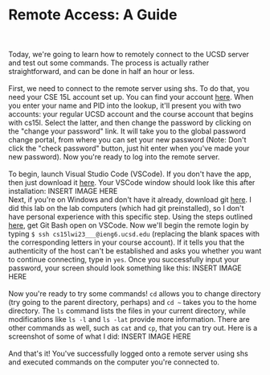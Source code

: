 # Remote Access: A Guide
<br><br>
Today, we're going to learn how to remotely connect to the UCSD server and test out some commands. The process is actually rather straightforward, and can be
done in half an hour or less. 
<br><br>
First, we need to connect to the remote server using shs. To do that, you need your CSE 15L account set up. You can find your account [here](https://sdacs.ucsd.edu/~icc/index.php).
When you enter your name and PID into the lookup, it'll present you with two accounts: your regular UCSD account and the course account that begins with cs15l. Select the latter,
and then change the password by clicking on the "change your password" link. It will take you to the global password change portal, from where you can set your new password
(Note: Don't click the "check password" button, just hit enter when you've made your new password). Now you're ready to log into the remote server.
<br><br>
To begin, launch Visual Studio Code (VSCode). If you don't have the app, then just download it [here](https://code.visualstudio.com/download). Your VSCode window should look like this after installation:
INSERT IMAGE HERE <br>
Next, if you're on Windows and don't have it already, 
download git [here](https://gitforwindows.org/). I did this lab on the lab computers (which had git preinstalled), so I don't have personal experience with this specific step. 
Using the steps outlined [here](https://stackoverflow.com/questions/42606837/how-do-i-use-bash-on-windows-from-the-visual-studio-code-integrated-terminal/50527994#50527994), get Git Bash 
open on VSCode. Now we'll begin the remote login by typing `$ ssh cs15lwi23___@ieng6.ucsd.edu` (replacing the blank spaces with the corresponding letters in your course account).
If it tells you that the authenticity of the host can't be established and asks you whether you want to continue connecting, type in `yes`. Once you successfully input your password,
your screen should look something like this: INSERT IMAGE HERE
<br><br>
Now you're ready to try some commands! `cd` allows you to change directory (try going to the parent directory, perhaps) and `cd ~` takes you to the home directory. 
The `ls` command lists the files in your current directory, while modifications like `ls -l` and `ls -lat` provide more information. There are other commands as well, such as `cat` and `cp`, that you can try out. Here is a screenshot of some of what I did:
INSERT IMAGE HERE
<br><br>
And that's it! You've successfully logged onto a remote server using shs and executed commands on the computer you're connected to. 
